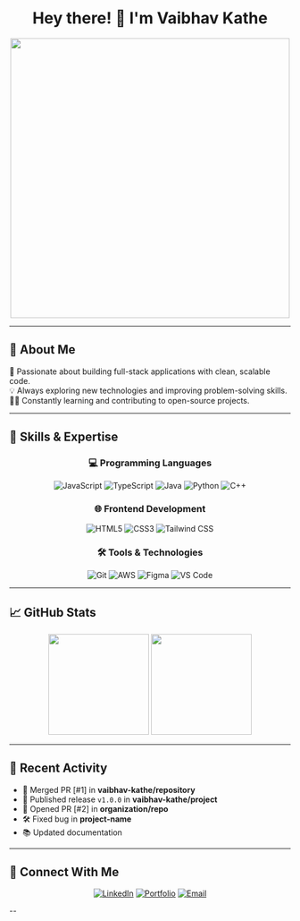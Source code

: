 <h1 align="center">Hey there! 👋 I'm Vaibhav Kathe</h1>

<div align="center">
  <img src="https://media.giphy.com/media/L1R1tvI9svkIWwpVYr/giphy.gif" width="500"/>
</div>

---

## 🚀 About Me

🎯 Passionate about building full-stack applications with clean, scalable code. <br/>
💡 Always exploring new technologies and improving problem-solving skills.<br/>
👨‍💻 Constantly learning and contributing to open-source projects.<br/>

---

## 🧠 Skills & Expertise

<div align="center">

### 💻 Programming Languages

![JavaScript](https://img.shields.io/badge/-JavaScript-F7DF1E?style=for-the-badge&logo=javascript&logoColor=black)
![TypeScript](https://img.shields.io/badge/-TypeScript-3178C6?style=for-the-badge&logo=typescript&logoColor=white)
![Java](https://img.shields.io/badge/-Java-007396?style=for-the-badge&logo=java&logoColor=white)
![Python](https://img.shields.io/badge/-Python-3776AB?style=for-the-badge&logo=python&logoColor=white)
![C++](https://img.shields.io/badge/-C++-00599C?style=for-the-badge&logo=c%2B%2B&logoColor=white)

### 🌐 Frontend Development

![HTML5](https://img.shields.io/badge/-HTML5-E34F26?style=for-the-badge&logo=html5&logoColor=white)
![CSS3](https://img.shields.io/badge/-CSS3-1572B6?style=for-the-badge&logo=css3&logoColor=white)
![Tailwind CSS](https://img.shields.io/badge/-Tailwind_CSS-38B2AC?style=for-the-badge&logo=tailwind-css&logoColor=white)

### 🛠 Tools & Technologies

![Git](https://img.shields.io/badge/-Git-F05032?style=for-the-badge&logo=git&logoColor=white)
![AWS](https://img.shields.io/badge/-AWS-232F3E?style=for-the-badge&logo=amazon-aws&logoColor=white)
![Figma](https://img.shields.io/badge/-Figma-F24E1E?style=for-the-badge&logo=figma&logoColor=white)
![VS Code](https://img.shields.io/badge/-VS_Code-007ACC?style=for-the-badge&logo=visual-studio-code&logoColor=white)

</div>

---

## 📈 GitHub Stats

<div align="center">

<img height="180em" src="https://github-readme-stats.vercel.app/api?username=vaibhav-kathe&show_icons=true&theme=radical&include_all_commits=true&count_private=true&hide_border=true"/>
<img height="180em" src="https://github-readme-stats.vercel.app/api/top-langs/?username=vaibhav-kathe&layout=compact&langs_count=8&theme=radical&hide_border=true"/>

</div>

---

## 🔄 Recent Activity

- 🎉 Merged PR [#1] in **vaibhav-kathe/repository**  
- 🚀 Published release `v1.0.0` in **vaibhav-kathe/project**  
- 💪 Opened PR [#2] in **organization/repo**  
- 🛠 Fixed bug in **project-name**  
- 📚 Updated documentation  

---

## 🔗 Connect With Me

<div align="center">

[![LinkedIn](https://img.shields.io/badge/-LinkedIn-0A66C2?style=for-the-badge&logo=linkedin&logoColor=white)](https://www.linkedin.com/in/vaibhav-kathe/)
[![Portfolio](https://img.shields.io/badge/-Portfolio-000?style=for-the-badge&logo=firefox&logoColor=white)](https://your-portfolio-link.com)
[![Email](https://img.shields.io/badge/-Email-EA4335?style=for-the-badge&logo=gmail&logoColor=white)](mailto:your.email@example.com)

</div>

--
